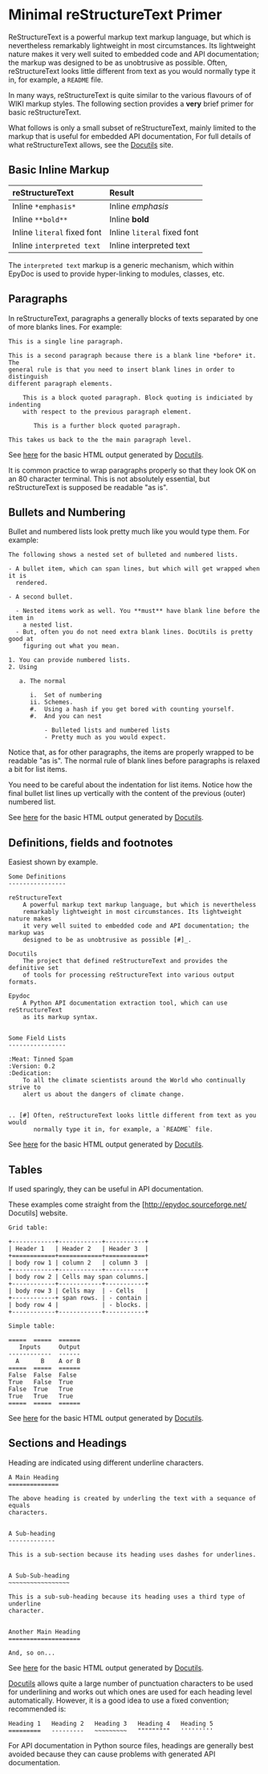 # Minimal reStructureText Primer #

ReStructureText is a powerful markup text markup language, but which is
nevertheless remarkably lightweight in most circumstances. Its lightweight
nature makes it very well suited to embedded code and API documentation; the
markup was designed to be as unobtrusive as possible. Often, reStructureText
looks little different from text as you would normally type it in, for
example, a `README` file.

In many ways, reStructureText is quite similar to the various flavours of
of WIKI markup styles. The following section provides a **very** brief primer
for basic reStructureText.

What follows is only a small subset of reStructureText, mainly limited to the
markup that is useful for embedded API documentation, For full details of what
reStructureText allows, see the [Docutils](http://epydoc.sourceforge.net/)
site.


## Basic Inline Markup ##

| reStructureText                     | Result                             |
|:------------------------------------|:-----------------------------------|
| Inline `*emphasis*`                 | Inline _emphasis_                  |
| Inline `**bold**`               | Inline **bold**                      |
| Inline `````literal````` fixed font | Inline `literal` fixed font        |
| Inline `interpreted text`           | Inline interpreted text            |

The `interpreted text` markup is a generic mechanism, which within EpyDoc is
used to provide hyper-linking to modules, classes, etc.


## Paragraphs ##

In reStructureText, paragraphs a generally blocks of texts separated by one of
more blanks lines. For example:

```
This is a single line paragraph.

This is a second paragraph because there is a blank line *before* it. The
general rule is that you need to insert blank lines in order to distinguish
different paragraph elements.

    This is a block quoted paragraph. Block quoting is indiciated by indenting
    with respect to the previous paragraph element.

       This is a further block quoted paragraph.

This takes us back to the the main paragraph level.
```

See [here](http://www.ollis.eclipse.co.uk/snippets/paragraphs.html)
for the basic HTML output generated by [Docutils](http://epydoc.sourceforge.net/).

It is common practice to wrap paragraphs properly so that they look OK on an
80 character terminal. This is not absolutely essential, but reStructureText
is supposed be readable "as is".


## Bullets and Numbering ##

Bullet and numbered lists look pretty much like you would type them. For
example:

```
The following shows a nested set of bulleted and numbered lists.

- A bullet item, which can span lines, but which will get wrapped when it is
  rendered.

- A second bullet.

  - Nested items work as well. You **must** have blank line before the item in
    a nested list.
  - But, often you do not need extra blank lines. DocUtils is pretty good at
    figuring out what you mean.

1. You can provide numbered lists.
2. Using

   a. The normal

      i.  Set of numbering
      ii. Schemes.
      #.  Using a hash if you get bored with counting yourself.
      #.  And you can nest

          - Bulleted lists and numbered lists
          - Pretty much as you would expect.
```

Notice that, as for other paragraphs, the items are properly wrapped to be
readable "as is". The normal rule of blank lines before paragraphs
is relaxed a bit for list items.

You need to be careful about the indentation for list items. Notice how the
final bullet list lines up vertically with the content of the previous
(outer) numbered list.

See [here](http://www.ollis.eclipse.co.uk/snippets/nested.html)
for the basic HTML output generated by [Docutils](http://epydoc.sourceforge.net/).


## Definitions, fields and footnotes ##

Easiest shown by example.

```
Some Definitions
----------------

reStructureText
    A powerful markup text markup language, but which is nevertheless
    remarkably lightweight in most circumstances. Its lightweight nature makes
    it very well suited to embedded code and API documentation; the markup was
    designed to be as unobtrusive as possible [#]_. 

Docutils
    The project that defined reStructureText and provides the definitive set
    of tools for processing reStructureText into various output formats.

Epydoc
    A Python API documentation extraction tool, which can use reStructureText
    as its markup syntax.


Some Field Lists
----------------

:Meat: Tinned Spam
:Version: 0.2
:Dedication:
    To all the climate scientists around the World who continually strive to
    alert us about the dangers of climate change.


.. [#] Often, reStructureText looks little different from text as you would
       normally type it in, for example, a `README` file.
```

See [here](http://www.ollis.eclipse.co.uk/snippets/misc1.html)
for the basic HTML output generated by [Docutils](http://epydoc.sourceforge.net/).


## Tables ##

If used sparingly, they can be useful in API documentation.

These examples come straight from the [http://epydoc.sourceforge.net/
Docutils] website.

```
Grid table:

+------------+------------+-----------+
| Header 1   | Header 2   | Header 3  |
+============+============+===========+
| body row 1 | column 2   | column 3  |
+------------+------------+-----------+
| body row 2 | Cells may span columns.|
+------------+------------+-----------+
| body row 3 | Cells may  | - Cells   |
+------------+ span rows. | - contain |
| body row 4 |            | - blocks. |
+------------+------------+-----------+

Simple table:

=====  =====  ======
   Inputs     Output
------------  ------
  A      B    A or B
=====  =====  ======
False  False  False
True   False  True
False  True   True
True   True   True
=====  =====  ======
```

See [here](http://www.ollis.eclipse.co.uk/snippets/tables.html)
for the basic HTML output generated by [Docutils](http://epydoc.sourceforge.net/).


## Sections and Headings ##

Heading are indicated using different underline characters.

```
A Main Heading
==============

The above heading is created by underling the text with a sequance of equals
characters.


A Sub-heading
-------------

This is a sub-section because its heading uses dashes for underlines.


A Sub-Sub-heading
~~~~~~~~~~~~~~~~~

This is a sub-sub-heading because its heading uses a third type of underline
character.


Another Main Heading
====================

And, so on...
```

See [here](http://www.ollis.eclipse.co.uk/snippets/sections.html)
for the basic HTML output generated by [Docutils](http://epydoc.sourceforge.net/).

[Docutils](http://epydoc.sourceforge.net/) allows quite a large number of
punctuation characters to be used for underlining and works out which ones are
used for each heading level automatically. However, it is a good idea to use a
fixed convention; recommended is:

```
Heading 1   Heading 2   Heading 3   Heading 4   Heading 5
=========   ---------   ~~~~~~~~~   """""""""   '''''''''
```

For API documentation in Python source files, headings are generally best
avoided because they can cause problems with generated API documentation.